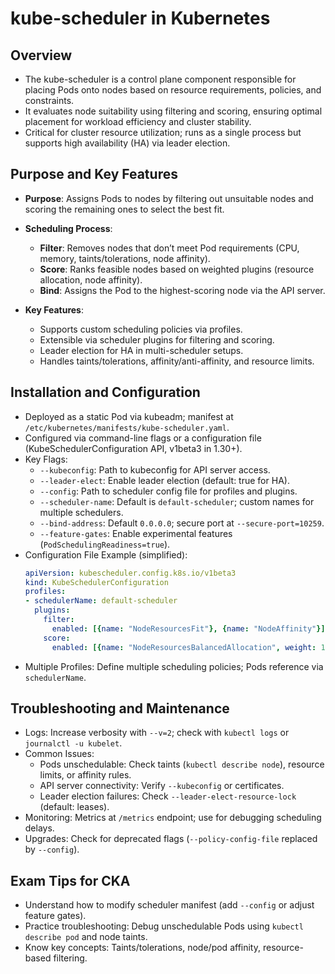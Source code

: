 # kube-scheduler in Kubernetes

## Overview
- The kube-scheduler is a control plane component responsible for placing Pods onto nodes based on resource requirements, policies, and constraints.
- It evaluates node suitability using filtering and scoring, ensuring optimal placement for workload efficiency and cluster stability.
- Critical for cluster resource utilization; runs as a single process but supports high availability (HA) via leader election.

## Purpose and Key Features
- **Purpose**: Assigns Pods to nodes by filtering out unsuitable nodes and scoring the remaining ones to select the best fit.

- **Scheduling Process**:
  - **Filter**: Removes nodes that don’t meet Pod requirements (CPU, memory, taints/tolerations, node affinity).
  - **Score**: Ranks feasible nodes based on weighted plugins (resource allocation, node affinity).
  - **Bind**: Assigns the Pod to the highest-scoring node via the API server.

- **Key Features**:
  - Supports custom scheduling policies via profiles.
  - Extensible via scheduler plugins for filtering and scoring.
  - Leader election for HA in multi-scheduler setups.
  - Handles taints/tolerations, affinity/anti-affinity, and resource limits.

## Installation and Configuration
- Deployed as a static Pod via kubeadm; manifest at `/etc/kubernetes/manifests/kube-scheduler.yaml`.
- Configured via command-line flags or a configuration file (KubeSchedulerConfiguration API, v1beta3 in 1.30+).
- Key Flags:
  - `--kubeconfig`: Path to kubeconfig for API server access.
  - `--leader-elect`: Enable leader election (default: true for HA).
  - `--config`: Path to scheduler config file for profiles and plugins.
  - `--scheduler-name`: Default is `default-scheduler`; custom names for multiple schedulers.
  - `--bind-address`: Default `0.0.0.0`; secure port at `--secure-port=10259`.
  - `--feature-gates`: Enable experimental features (`PodSchedulingReadiness=true`).
- Configuration File Example (simplified):
  ```yaml
  apiVersion: kubescheduler.config.k8s.io/v1beta3
  kind: KubeSchedulerConfiguration
  profiles:
  - schedulerName: default-scheduler
    plugins:
      filter:
        enabled: [{name: "NodeResourcesFit"}, {name: "NodeAffinity"}]
      score:
        enabled: [{name: "NodeResourcesBalancedAllocation", weight: 1}]
  ```
- Multiple Profiles: Define multiple scheduling policies; Pods reference via `schedulerName`.

## Troubleshooting and Maintenance
- Logs: Increase verbosity with `--v=2`; check with `kubectl logs` or `journalctl -u kubelet`.
- Common Issues:
  - Pods unschedulable: Check taints (`kubectl describe node`), resource limits, or affinity rules.
  - API server connectivity: Verify `--kubeconfig` or certificates.
  - Leader election failures: Check `--leader-elect-resource-lock` (default: leases).
- Monitoring: Metrics at `/metrics` endpoint; use for debugging scheduling delays.
- Upgrades: Check for deprecated flags (`--policy-config-file` replaced by `--config`).

## Exam Tips for CKA
- Understand how to modify scheduler manifest (add `--config` or adjust feature gates).
- Practice troubleshooting: Debug unschedulable Pods using `kubectl describe pod` and node taints.
- Know key concepts: Taints/tolerations, node/pod affinity, resource-based filtering.


